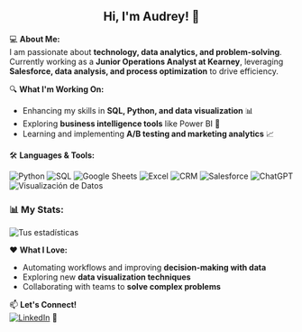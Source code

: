 <h2 align="center">Hi, I'm Audrey! 👋</h2>

💻 **About Me:**  
I am passionate about **technology, data analytics, and problem-solving**.  
Currently working as a **Junior Operations Analyst at Kearney**, leveraging **Salesforce, data analysis, and process optimization** to drive efficiency.  

🔍 **What I'm Working On:**  
- Enhancing my skills in **SQL, Python, and data visualization** 📊  
- Exploring **business intelligence tools** like Power BI 🚀  
- Learning and implementing **A/B testing and marketing analytics** 📈  

🛠 **Languages & Tools:**  

![Python](https://img.shields.io/badge/-Python-3776AB?style=for-the-badge&logo=python&logoColor=white)
![SQL](https://img.shields.io/badge/-SQL-4479A1?style=for-the-badge&logo=mysql&logoColor=white)
![Google Sheets](https://img.shields.io/badge/-Google%20Sheets-34A853?style=for-the-badge&logo=google-sheets&logoColor=white)
![Excel](https://img.shields.io/badge/-Excel-217346?style=for-the-badge&logo=microsoft-excel&logoColor=white)
![CRM](https://img.shields.io/badge/-CRM-FF9900?style=for-the-badge&logo=hubspot&logoColor=white)
![Salesforce](https://img.shields.io/badge/-Salesforce-00A1E0?style=for-the-badge&logo=salesforce&logoColor=white)
![ChatGPT](https://img.shields.io/badge/-ChatGPT-00A67E?style=for-the-badge&logo=openai&logoColor=white)
![Visualización de Datos](https://img.shields.io/badge/-Data%20Visualization-FAB040?style=for-the-badge&logo=tableau&logoColor=white)

### 📊 My  Stats:
![Tus estadísticas](https://github-readme-stats.vercel.app/api?username=TuUsuario&show_icons=true&theme=dark)

❤️ **What I Love:**  
- Automating workflows and improving **decision-making with data**  
- Exploring new **data visualization techniques**  
- Collaborating with teams to **solve complex problems**  

📫 **Let's Connect!**  
[![LinkedIn](https://img.shields.io/badge/-LinkedIn-0A66C2?style=for-the-badge&logo=linkedin&logoColor=white)](https://www.linkedin.com/in/audrey-llaca-cano-aa66b81b0/) 💼  
